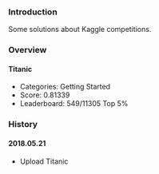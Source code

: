 ### Introduction
Some solutions about Kaggle competitions.

### Overview
#### Titanic

* Categories: Getting Started
* Score: 0.81339
* Leaderboard: 549/11305 Top 5%

### History
#### 2018.05.21
* Upload Titanic
